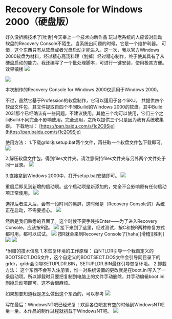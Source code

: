 # Recovery Console for Windows 2000（硬盘版）

好久没折腾技术了\[吐舌\]今天奉上一个技术向新作品 玩过老系统的人应该对启动软盘的Recovery Console不陌生。当系统出问题的时候，它是一个维护利器。 可惜，这个东西只有从软盘或者光盘启动才能进入。这一次，我以官方Windows 2000软盘为材料，经过精心高汤料理（划掉）经过精心制作，终于使其具有了从硬盘启动的能力。我还编写了一个批处理脚本，可进行一键安装，使用极其方便。 效果镇楼 ![](https://wvbarchive.s3-ap-northeast-1.amazonaws.com/5565871259/4c07b0cb7bcb0a46cf68ea1c6763f6246a60af46.jpg)

![](https://wvbarchive.s3-ap-northeast-1.amazonaws.com/5565871259/730ee58aa61ea8d3517715219b0a304e241f58b7.jpg)

本次制作的Recovery Console for Windows 2000仅适用于Windows 2000。

不过，虽然它基于Profession的软盘制作，它可以适用于各个SKU。 共提供四个软盘文件包，其文件提取自四个不同Builid的Windows 2000的软盘。其中Build 2031那个已经确认有一些问题，不建议使用。其他三个均可以使用，它们三个之间Build不同完全不影响使用，完全通用，之所以提供三个只是因为我有系统收集癖。 下载地址： [https://pan.baidu.com/s/1c2O9Sje](https://pan.baidu.com/s/1c2O9Sje)

使用方法： 1.下载grldr和setup.bat两个文件，再任取一个软盘文件包下载即可。 ![](https://wvbarchive.s3-ap-northeast-1.amazonaws.com/5565871259/141351d02f2eb938e11818d7d9628535e4dd6f97.jpg)

2.解压软盘文件包，得到files文件夹。请注意保持files文件夹与另外两个文件处于同一目录。 ![](https://wvbarchive.s3-ap-northeast-1.amazonaws.com/5565871259/f7b124a88226cffce97add97b5014a90f703eabd.jpg)

3.直接拿到Windows 2000中，打开setup.bat安装即可。 ![](https://wvbarchive.s3-ap-northeast-1.amazonaws.com/5565871259/4a8f65097bf40ad17969a5c65b2c11dfa8ecce7f.jpg)

重启后即见到新增的启动项。这个启动项是新添加的，完全不会影响原有任何启动项正常使用。 ![](https://wvbarchive.s3-ap-northeast-1.amazonaws.com/5565871259/47fc4f391f30e924a984f11440086e061c95f7ec.jpg)

选择后者进入后，会有一段时间的黑屏，这时候是（Recovery Console的）系统正在启动，不需要担心。 ![](https://wvbarchive.s3-ap-northeast-1.amazonaws.com/5565871259/65ebf2cbd1c8a786661f262b6b09c93d71cf50d7.jpg)

然后是我们熟悉的界面了。这个时候不要手贱按Enter——为了进入Recovery Console，应该按R键。 ![](https://wvbarchive.s3-ap-northeast-1.amazonaws.com/5565871259/94de4f35349b033b107891ff19ce36d3d439bd1c.jpg) 接下来到了这里，经过测试，按C和按R两种修复方式都可用，都可以试试。 ![](https://wvbarchive.s3-ap-northeast-1.amazonaws.com/5565871259/303b5cc69f3df8dc6622e3b4c111728b461028e9.jpg) 按R就会来到Recovery Console了\[haha\]\[滑稽\]\[胜利\] ![](https://wvbarchive.s3-ap-northeast-1.amazonaws.com/5565871259/89e3183f6709c93dc3ed62d2933df8dcd00054e9.jpg) ![](https://wvbarchive.s3-ap-northeast-1.amazonaws.com/5565871259/c5c182dce71190ef09e4fefac21b9d16fcfa60e9.jpg)

\*附赠的技术信息 1.本恢复环境的工作原理： 由NTLDR引导一个我自定义的BOOTSECT.DOS文件，这个自定义的BOOTSECT.DOS文件会引导同目录下的grldr，grldr会引导SETUPLDR.BIN，SETUPLDR.BIN最终引导恢复环境。 2.卸载方法： 这个东西不会写入注册表，惟一对系统设置的更改就是在boot.ini写入了一条启动项。所以卸载时只要把复制到电脑上的文件手动删除，并手动编辑boot.ini删掉启动项即可，这不会很麻烦。

如果想要知道我是怎么做出这个东西的，可以参考 ![](http://tieba.baidu.com/p)

写在最后：WindowsNT吧已经光复！欢迎各位吧友有空的时候到WindowsNT吧坐一坐。本作品的制作过程就初载于WindowsNT吧。 ![](http://tieba.baidu.com/f?ie=utf-8&kw=windowsnt)


